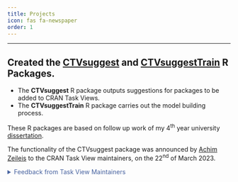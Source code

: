```yaml
---
title: Projects
icon: fas fa-newspaper
order: 1
---
```


***

## Created the [CTVsuggest](https://dylandijk.github.io/CTVsuggest/) and [CTVsuggestTrain](https://dylandijk.github.io/CTVsuggestTrain/) R Packages.  
  - The **CTVsuggest** R package outputs suggestions for packages to be added to CRAN Task Views.
  - The **CTVsuggestTrain** R package carries out the model building process.

  These R packages are based on follow up work of my 4<sup>th</sup> year university [dissertation](https://dylandijk.github.io/assets/pdf/Dissertation.pdf).

  The functionality of the CTVsuggest package was announced by [Achim Zeileis](https://www.zeileis.org/) to the CRAN Task View maintainers, on the 22<sup>nd</sup> of March 2023.
   <details>

  <summary markdown="span" style="color:#4863A0">Feedback from Task View Maintainers</summary>
<div markdown="1">

  **Michael Dewey**, maintainer of the [MetaAnalysis](https://github.com/cran-task-views/MetaAnalysis) Task View, wrote:

  > "Just for your info of the top twenty for MetaAnalysis five 
  were definitely relevant and all occurred in the top ten. 
  At least three of these have been in the CTV at some point 
  but fallen off CRAN and then come back. It also found two 
  more which I think are of peripheral relevance. I will 
  have a think about them."

  These two commits were made: [Commit 1](https://github.com/cran-task-views/MetaAnalysis/commit/f088a31930fee9df30979ad89a372a9e187d1ad7) and [Commit 2](https://github.com/cran-task-views/MetaAnalysis/commit/223e53f521ed7af137de5a745f9a9dfcab1e565a) afte the package announcement.

  ***

  **Bill Denney**, maintainer of the [Pharmacokinetics](https://github.com/cran-task-views/Pharmacokinetics) Task View, wrote:

  > "Thanks for the package.  I just updated the Pharmacokinetics CTV using it,
and it provided a list of several more packages that I was not aware of."

A [commit](https://github.com/cran-task-views/Pharmacokinetics/commit/f841bfaa399e211edca71fdffee973b3ff5c5acc) was made.

  ***
  Further examples CTVsuggest being used for Task View maintenance:
  - [Commit](https://github.com/cran-task-views/ChemPhys/commit/05f4fe0d35f0e01ad11ebfe793fd8174dccb376f) titled: "many adds, including many from CTVsuggest" was made in the [ChemPhys](https://github.com/cran-task-views/ChemPhys/commit/05f4fe0d35f0e01ad11ebfe793fd8174dccb376f) Task View.
  - Commits made in Omics Task View: [1](https://github.com/cran-task-views/MissingData/commit/aa7f5b98069babaaceea4dc0a12642da2440011c), [2](https://github.com/cran-task-views/MissingData/commit/ec67663a91bae4a3d1afb8a8a38363ebee3b0144), [3](https://github.com/cran-task-views/MissingData/commit/66bc1e0a2ca65a42e5f677862e2eefa4bef7fc33).
  - In the [Distributions](https://github.com/cran-task-views/Distributions) Task View, CTVsuggest has been [added to the workflow](https://github.com/cran-task-views/Distributions/commit/6439439cc76eee9d59065824c2607e8efb6c111c)
  - [Issue](https://github.com/cran-task-views/Hydrology/issues/141#issue-1702686855) in the Hydrology Task View agreeing with CTVsuggest suggestions.
  - Additions in the Epidemiology Task View, with commits mentioned in [this issue](https://github.com/cran-task-views/Epidemiology/issues/29#ref-commit-c85ef37).
  - Additions in the SportsAnalytics Task View, with commits mentioned in [this issue](https://github.com/cran-task-views/SportsAnalytics/issues/13).
  - [Issue](https://github.com/cran-task-views/Phylogenetics/issues/9) in the Phylogenetics Task View, where they had a bunch of recommended packages.

</div>
</details>